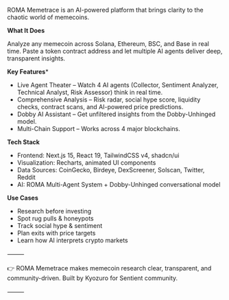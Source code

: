 ROMA Memetrace is an AI-powered platform that brings clarity to the chaotic world of memecoins.

**What It Does**

Analyze any memecoin across Solana, Ethereum, BSC, and Base in real time. Paste a token contract address and let multiple AI agents deliver deep, transparent insights.

**Key Features***
- Live Agent Theater – Watch 4 AI agents (Collector, Sentiment Analyzer, Technical Analyst, Risk Assessor) think in real time.
- Comprehensive Analysis – Risk radar, social hype score, liquidity checks, contract scans, and AI-powered price predictions.
- Dobby AI Assistant – Get unfiltered insights from the Dobby-Unhinged model.
- Multi-Chain Support – Works across 4 major blockchains.

**Tech Stack**
- Frontend: Next.js 15, React 19, TailwindCSS v4, shadcn/ui
- Visualization: Recharts, animated UI components
- Data Sources: CoinGecko, Birdeye, DexScreener, Solscan, Twitter, Reddit
- AI: ROMA Multi-Agent System + Dobby-Unhinged conversational model

**Use Cases**
- Research before investing
- Spot rug pulls & honeypots
- Track social hype & sentiment
- Plan exits with price targets
- Learn how AI interprets crypto markets

⸻

👉 ROMA Memetrace makes memecoin research clear, transparent, and community-driven. Built by Kyozuro for Sentient community.

⸻

